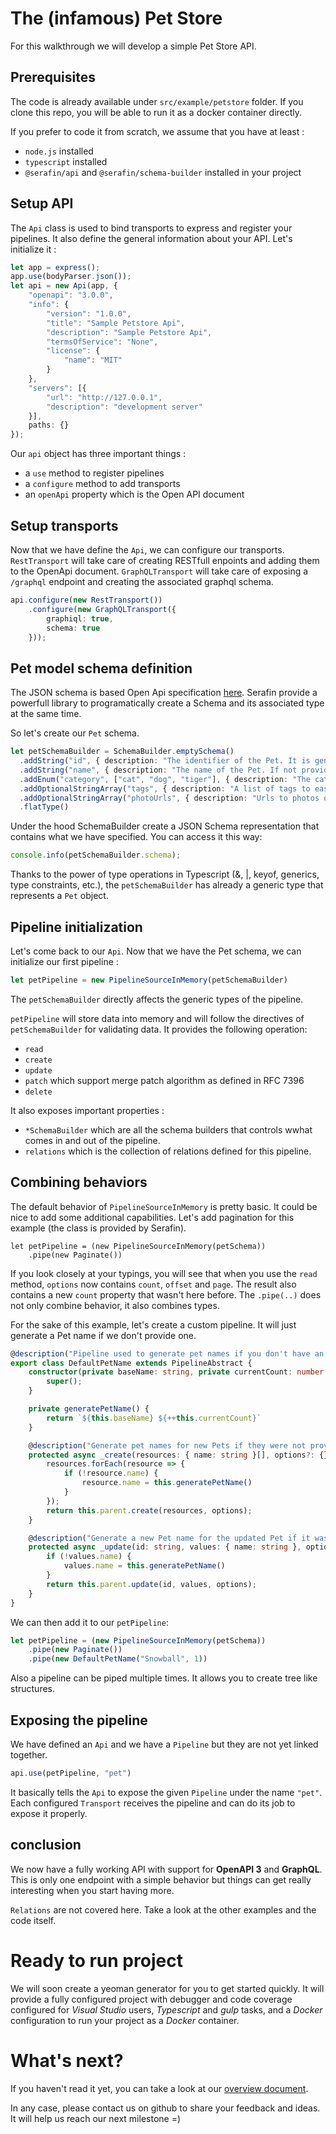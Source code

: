 # The (infamous) Pet Store

For this walkthrough we will develop a simple Pet Store API. 


## Prerequisites

The code is already available under `src/example/petstore` folder. If you clone this repo, you will be able to run it as a docker container directly.

If you prefer to code it from scratch, we assume that you have at least :
- `node.js` installed
- `typescript` installed
- `@serafin/api` and  `@serafin/schema-builder` installed in your project

## Setup API

The `Api` class is used to bind transports to express and register your pipelines. It also define the general information about your API. Let's initialize it :

```typescript
let app = express();
app.use(bodyParser.json());
let api = new Api(app, {
    "openapi": "3.0.0",
    "info": {
        "version": "1.0.0",
        "title": "Sample Petstore Api",
        "description": "Sample Petstore Api",
        "termsOfService": "None",
        "license": {
            "name": "MIT"
        }
    },
    "servers": [{
        "url": "http://127.0.0.1",
        "description": "development server"
    }],
    paths: {}
});
```
Our `api` object has three important things :

- a `use` method to register pipelines
- a `configure` method to add transports
- an `openApi` property which is the Open API document

## Setup transports

Now that we have define the `Api`, we can configure our transports. `RestTransport` will take care of creating RESTfull enpoints and adding them to the OpenApi document. `GraphQLTransport` will take care of exposing a `/graphql` endpoint and creating the associated graphql schema.

```typescript
api.configure(new RestTransport())
    .configure(new GraphQLTransport({
        graphiql: true,
        schema: true
    }));
```

## Pet model schema definition

The JSON schema is based Open Api specification [here](https://swagger.io/specification/#schema-object-98). Serafin provide a powerfull library to programatically create a Schema and its associated type at the same time.

So let's create our `Pet` schema.

```typescript
let petSchemaBuilder = SchemaBuilder.emptySchema()
  .addString("id", { description: "The identifier of the Pet. It is generated by the API." })
  .addString("name", { description: "The name of the Pet. If not provided the API generate one automatically.", example: "Snowball" })
  .addEnum("category", ["cat", "dog", "tiger"], { description: "The category of the pet." })
  .addOptionalStringArray("tags", { description: "A list of tags to ease classification." })
  .addOptionalStringArray("photoUrls", { description: "Urls to photos of this Pet." })
  .flatType()
```
Under the hood SchemaBuilder create a JSON Schema representation that contains what we have specified. You can access it this way:

```typescript
console.info(petSchemaBuilder.schema);
```

Thanks to the power of type operations in Typescript (&, |, keyof, generics, type constraints, etc.), the ```petSchemaBuilder``` has already a generic type that represents a ```Pet``` object.

## Pipeline initialization

Let's come back to our `Api`. Now that we have the Pet schema, we can initialize our first pipeline :

```typescript
let petPipeline = new PipelineSourceInMemory(petSchemaBuilder)
```

The ```petSchemaBuilder``` directly affects the generic types of the pipeline.

`petPipeline` will store data into memory and will follow the directives of `petSchemaBuilder` for validating data. It provides the following operation:

- `read`
- `create`
- `update`
- `patch` which support merge patch algorithm as defined in RFC 7396
- `delete`

It also exposes important properties :
- `*SchemaBuilder` which are all the schema builders that controls wwhat comes in and out of the pipeline.
- `relations` which is the collection of relations defined for this pipeline.

## Combining behaviors

The default behavior of `PipelineSourceInMemory` is pretty basic. It could be nice to add some additional capabilities. Let's add pagination for this example (the class is provided by Serafin).

```
let petPipeline = (new PipelineSourceInMemory(petSchema))
    .pipe(new Paginate())
```

If you look closely at your typings, you will see that when you use the `read` method, `options` now contains `count`, `offset` and `page`. The result also contains a new `count` property that wasn't here before.
The `.pipe(..)` does not only combine behavior, it also combines types.

For the sake of this example, let's create a custom pipeline. It will just generate a Pet name if we don't provide one.

```typescript
@description("Pipeline used to generate pet names if you don't have an idea.")
export class DefaultPetName extends PipelineAbstract {
    constructor(private baseName: string, private currentCount: number = 0) {
        super();
    }

    private generatePetName() {
        return `${this.baseName} ${++this.currentCount}`
    }

    @description("Generate pet names for new Pets if they were not provided.")
    protected async _create(resources: { name: string }[], options?: {}) {
        resources.forEach(resource => {
            if (!resource.name) {
                resource.name = this.generatePetName()
            }
        });
        return this.parent.create(resources, options);
    }

    @description("Generate a new Pet name for the updated Pet if it was not provided.")
    protected async _update(id: string, values: { name: string }, options?: {}) {
        if (!values.name) {
            values.name = this.generatePetName()
        }
        return this.parent.update(id, values, options);
    }
}
```

We can then add it to our ```petPipeline```:

```typescript
let petPipeline = (new PipelineSourceInMemory(petSchema))
    .pipe(new Paginate())
    .pipe(new DefaultPetName("Snowball", 1))
```

Also a pipeline can be piped multiple times. It allows you to create tree like structures.

## Exposing the pipeline

We have defined an `Api` and we have a `Pipeline` but they are not yet linked together.

```typescript
api.use(petPipeline, "pet")
```

It basically tells the `Api` to expose the given `Pipeline` under the name `"pet"`. Each configured `Transport` receives the pipeline and can do its job to expose it properly.

## conclusion

We now have a fully working API with support for **OpenAPI 3** and **GraphQL**. This is only one endpoint with a simple behavior but things can get really interesting when you start having more.

`Relations` are not covered here. Take a look at the other examples and the code itself.


# Ready to run project

We will soon create a yeoman generator for you to get started quickly. It will provide a fully configured project with debugger and code coverage configured for *Visual Studio* users, *Typescript* and *gulp* tasks, and a *Docker* configuration to run your project as a *Docker* container.

# What's next?

If you haven't read it yet, you can take a look at our [overview document](./OVERVIEW.md).

In any case, please contact us on github to share your feedback and ideas. It will help us reach our next milestone =)